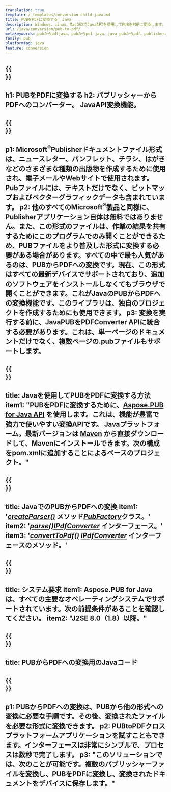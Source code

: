 ```yaml
---
translation: true
template: /_templates/conversion-child-java.md
title: PUBをPDFに変換する| Java
description: Windows、Linux、MacOSXでJavaAPIを使用してPUBをPDFに変換します。独自のソリューションに簡単に統合できるパブリッシャー変換機能。
url: /java/conversion/pub-to-pdf/
metakeywords: pubからpdfjava、pubからpdf java、java pubからpdf、publisherからpdfjavaへの変換
family: pub
platformtag: java
feature: conversion
---
```


{{<section banner>}}
---
h1: PUBをPDFに変換する
h2: パブリッシャーからPDFへのコンバーター。 JavaAPI変換機能。
---

{{<section overview>}}
---
p1: Microsoft<sup>®</sup>Publisherドキュメントファイル形式は、ニュースレター、パンフレット、チラシ、はがきなどのさまざまな種類の出版物を作成するために使用され、電子メールやWebサイトで使用されます。 Pubファイルには、テキストだけでなく、ビットマップおよびベクターグラフィックデータも含まれています。
p2: 他のすべてのMicrosoft<sup>®</sup>製品と同様に、Publisherアプリケーション自体は無料ではありません。また、この形式のファイルは、作業の結果を共有するためにこのプログラムでのみ開くことができるため、PUBファイルをより普及した形式に変換する必要がある場合があります。すべての中で最も人気があるのは、PUBからPDFへの変換です。現在、この形式はすべての最新デバイスでサポートされており、追加のソフトウェアをインストールしなくてもブラウザで開くことができます。これがJavaのPUBからPDFへの変換機能です。このライブラリは、独自のプロジェクトを作成するためにも使用できます。
p3: 変換を実行する前に、JavaPUBをPDFConverter APIに統合する必要があります。これは、単一ページのドキュメントだけでなく、複数ページの.pubファイルもサポートします。
---

{{<section widget>}}
---
title: Javaを使用してPUBをPDFに変換する方法
item1: "PUBをPDFに変換するために、[Aspose.PUB for Java API](https://products.aspose.com/pub/java/) を使用します。これは、機能が豊富で強力で使いやすい変換APIです。 Javaプラットフォーム。最新バージョンは [Maven](https://repository.aspose.com/pub/) から直接ダウンロードして、Mavenにインストールできます。次の構成をpom.xmlに追加することによるベースのプロジェクト。"
---

{{<section feature1>}}
---
title: JavaでのPUBからPDFへの変換
item1: '[*createParser()*](https://reference.aspose.com/pub/java/com.aspose.pub/PubFactory#createParser-java.lang.String-) メソッド[*PubFactory*](https://reference.aspose.com/pub/java/com.aspose.pub/PubFactory)クラス。'
item2: '[*parse()*](https://reference.aspose.com/pub/java/com.aspose.pub/IPubParser#parse--)[*IPdfConverter*](https://reference.aspose.com/pub/java/com.aspose.pub/IPubParser) インターフェース。'
item3: '[*convertToPdf()*](https://reference.aspose.com/pub/java/com.aspose.pub/IPdfConverter#convertToPdf-com.aspose.pub.Document-java.lang.String-) [*IPdfConverter*](https://reference.aspose.com/pub/java/com.aspose.pub/IPdfConverter) インターフェースのメソッド。'
---

{{<section feature2>}}
---
title: システム要求
item1: Aspose.PUB for Javaは、すべての主要なオペレーティングシステムでサポートされています。次の前提条件があることを確認してください。
item2: "J2SE 8.0（1.8）以降。"
---

{{<section codeexample>}}
---
title: PUBからPDFへの変換用のJavaコード
---

{{<section summary>}}
---
p1: PUBからPDFへの変換は、PUBから他の形式への変換に必要な手順です。その後、変換されたファイルを必要な形式に変換できます。
p2: PUBtoPDFクロスプラットフォームアプリケーションを試すこともできます。インターフェースは非常にシンプルで、プロセスは数秒で完了します。
p3: "このソリューションでは、次のことが可能です。複数のパブリッシャーファイルを変換し、PUBをPDFに変換し、変換されたドキュメントをデバイスに保存します。"
---
